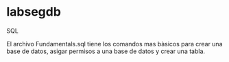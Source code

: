 # labsegdb
SQL

El archivo Fundamentals.sql tiene los comandos mas bàsicos para crear una base de datos, asigar permisos a una base de datos y crear una tabla.

